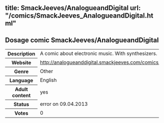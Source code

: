 title: SmackJeeves/AnalogueandDigital
url: "/comics/SmackJeeves_AnalogueandDigital.html"
---
Dosage comic SmackJeeves/AnalogueandDigital
-----------------------------------------

<table class="comicinfo">
<tr>
<th>Description</th><td>A comic about electronic music. With synthesizers.</td>
</tr>
<tr>
<th>Website</th><td><a href="http://analogueanddigital.smackjeeves.com/comics/">http://analogueanddigital.smackjeeves.com/comics/</a></td>
</tr>
<tr>
<th>Genre</th><td>Other</td>
</tr>
<tr>
<th>Language</th><td>English</td>
</tr>
<tr>
<th>Adult content</th><td>yes</td>
</tr>
<tr>
<th>Status</th><td>error on 09.04.2013</td>
</tr>
<tr>
<th>Votes</th><td>0</div></td>
</tr>
</table>
